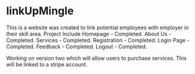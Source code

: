 # linkUpMingle
This is a website was created to link potential employees with employer in their skill area.
Project Include 
Homepage - Completed.
About Us - Completed.
Services - Completed.
Registration - Completed. 
Login Page - Completed.
Feedback - Completed.
Logout - Completed.

Working on version two which will allow users to purchase services. This will be linked to a stripe account.
